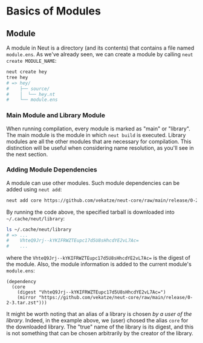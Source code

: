 # Basics of Modules

## Module

A module in Neut is a directory (and its contents) that contains a file named `module.ens`. As we've already seen, we can create a module by calling `neut create MODULE_NAME`:

```sh
neut create hey
tree hey
# => hey/
#    ├── source/
#    │  └── hey.nt
#    └── module.ens
```

### Main Module and Library Module

When running compilation, every module is marked as "main" or "library". The main module is the module in which `neut build` is executed. Library modules are all the other modules that are necessary for compilation. This distinction will be useful when considering name resolution, as you'll see in the next section.

### Adding Module Dependencies

A module can use other modules. Such module dependencies can be added using `neut add`:

```sh
neut add core https://github.com/vekatze/neut-core/raw/main/release/0-2-3.tar.zst
```

By running the code above, the specified tarball is downloaded into `~/.cache/neut/library`:

```sh
ls ~/.cache/neut/library
# => ...
#    VhteQ9Jrj--kYKIFRWZTEupc17d5U8sHhcdYE2vL7Ac=
#    ...
```

where the `VhteQ9Jrj--kYKIFRWZTEupc17d5U8sHhcdYE2vL7Ac=` is the digest of the module. Also, the module information is added to the current module's `module.ens`:

```ens
(dependency
  (core
    (digest "VhteQ9Jrj--kYKIFRWZTEupc17d5U8sHhcdYE2vL7Ac=")
    (mirror "https://github.com/vekatze/neut-core/raw/main/release/0-2-3.tar.zst")))
```

It might be worth noting that an alias of a library is chosen *by a user of the library*. Indeed, in the example above, we (user) chosed the alias `core` for the downloaded library. The "true" name of the library is its digest, and this is not something that can be chosen arbitrarily by the creator of the library.
